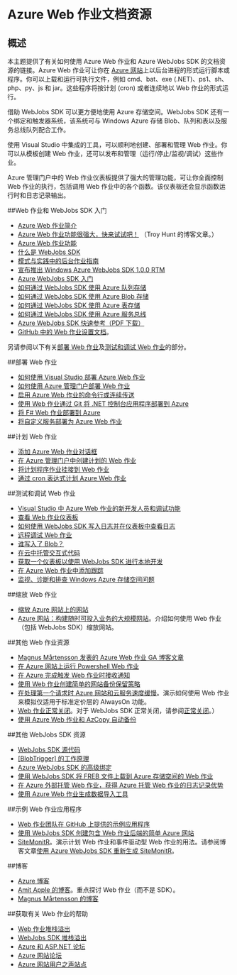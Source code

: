 <properties 
	pageTitle="Azure Web 作业文档资源" 
	description="学习如何使用 Azure Web 作业和 Azure WebJobs SDK 时可以参考的推荐资源" 
	services="app-service" 
	documentationCenter=".net" 
	authors="tdykstra" 
	manager="wpickett" 
	editor="jimbe"/>

<tags
	ms.service="app-service"
	ms.date="09/22/2015"
	wacn.date="11/27/2015"/>

# Azure Web 作业文档资源

## 概述

本主题提供了有关如何使用 Azure Web 作业和 Azure WebJobs SDK 的文档资源的链接。Azure Web 作业可让你在 [Azure 网站](/documentation/services/web-sites/)上以后台进程的形式运行脚本或程序。你可以上载和运行可执行文件，例如 cmd、bat、exe (.NET)、ps1、sh、php、py、js 和 jar。这些程序将按计划 (cron) 或者连续地以 Web 作业的形式运行。

借助 WebJobs SDK 可以更方便地使用 Azure 存储空间。WebJobs SDK 还有一个绑定和触发器系统，该系统可与 Windows Azure 存储 Blob、队列和表以及服务总线队列配合工作。

使用 Visual Studio 中集成的工具，可以顺利地创建、部署和管理 Web 作业。你可以从模板创建 Web 作业，还可以发布和管理（运行/停止/监视/调试）这些作业。

Azure 管理门户中的 Web 作业仪表板提供了强大的管理功能，可让你全面控制 Web 作业的执行，包括调用 Web 作业中的各个函数。该仪表板还会显示函数运行时和日志记录输出。

##<a name="getstarted"></a>Web 作业和 WebJobs SDK 入门

* [Azure Web 作业简介](http://www.hanselman.com/blog/IntroducingWindowsAzureWebJobs.aspx)
* [Azure Web 作业功能很强大，快来试试吧！](http://www.troyhunt.com/2015/01/azure-webjobs-are-awesome-and-you.html) （Troy Hunt 的博客文章。）
* [Azure Web 作业功能](https://azure.microsoft.com/zh-cn/blog/webjobs-goes-into-full-production/)
* [什么是 WebJobs SDK](/documentation/articles/websites-dotnet-webjobs-sdk)
* [模式与实践中的后台作业指南](https://github.com/mspnp/azure-guidance/blob/master/Background-Jobs.md)
* [宣布推出 Windows Azure WebJobs SDK 1.0.0 RTM](https://azure.microsoft.com/zh-cn/blog/2014/10/25/announcing-the-1-0-0-rtm-of-microsoft-azure-webjobs-sdk/)
* [Azure WebJobs SDK 入门](/documentation/articles/websites-dotnet-webjobs-sdk-get-started)
* [如何通过 WebJobs SDK 使用 Azure 队列存储](/documentation/articles/websites-dotnet-webjobs-sdk-storage-queues-how-to)
* [如何通过 WebJobs SDK 使用 Azure Blob 存储](/documentation/articles/websites-dotnet-webjobs-sdk-storage-blobs-how-to)
* [如何通过 WebJobs SDK 使用 Azure 表存储](/documentation/articles/websites-dotnet-webjobs-sdk-storage-tables-how-to)
* [如何通过 WebJobs SDK 使用 Azure 服务总线](/documentation/articles/websites-dotnet-webjobs-sdk-service-bus)
* [Azure WebJobs SDK 快速参考（PDF 下载）](http://download.microsoft.com/download/2/2/0/220DE2F1-8AB3-474D-8F8B-C998F7C56B5D/Azure%20WebJobs%20SDK%20Cheat%20Sheet%202014.pdf)
* [GitHub 中的 Web 作业设置文档](https://github.com/projectkudu/kudu/wiki/Web-jobs)。

另请参阅以下有关[部署 Web 作业](#deploy)及[测试和调试 Web 作业](#debug)的部分。

##<a name="deploy"></a>部署 Web 作业

* [如何使用 Visual Studio 部署 Azure Web 作业](/documentation/articles/websites-dotnet-deploy-webjobs)
* [如何使用 Azure 管理门户部署 Web 作业](/documentation/articles/web-sites-create-web-jobs)
* [启用 Azure Web 作业的命令行或连续传送](http://azure.microsoft.com/blog/2014/08/18/enabling-command-line-or-continuous-delivery-of-azure-webjobs/)
* [使用 Web 作业通过 Git 将 .NET 控制台应用程序部署到 Azure](http://blog.amitapple.com/post/73574681678/git-deploy-console-app/)
* [将 F# Web 作业部署到 Azure](http://blogs.msdn.com/b/dave_crooks_dev_blog/archive/2015/02/18/deploying-f-web-job-to-azure.aspx)
* [将自定义服务部署为 Azure Web 作业](http://withouttheloop.com/articles/2015-06-23-deploying-custom-services-as-azure-webjobs/)

##<a name="schedule"></a>计划 Web 作业

* [添加 Azure Web 作业对话框](/documentation/articles/websites-dotnet-deploy-webjobs#configure)
* [在 Azure 管理门户中创建计划的 Web 作业](/documentation/articles/web-sites-create-web-jobs#CreateScheduled)
* [将计划程序作业挂接到 Web 作业](http://blog.davidebbo.com/2015/05/scheduled-webjob.html)
* [通过 cron 表达式计划 Azure Web 作业](http://blog.amitapple.com/post/2015/06/scheduling-azure-webjobs/)

##<a name="debug"></a>测试和调试 Web 作业

* [Visual Studio 中 Azure Web 作业的新开发人员和调试功能](http://blogs.msdn.com/b/webdev/archive/2014/11/12/new-developer-and-debugging-features-for-azure-webjobs-in-visual-studio.aspx)
* [查看 Web 作业仪表板](/documentation/articles/websites-dotnet-webjobs-sdk-get-started#view-the-webjobs-sdk-dashboard)
* [如何使用 WebJobs SDK 写入日志并在仪表板中查看日志](/documentation/articles/websites-dotnet-webjobs-sdk-storage-queues-how-to#logs)
* [远程调试 Web 作业](/documentation/articles/web-sites-dotnet-troubleshoot-visual-studio#remotedebugwj)
* [谁写入了 Blob？](http://blogs.msdn.com/b/jmstall/archive/2014/02/19/who-wrote-that-blob.aspx) 
* [在云中托管交互式代码](http://blogs.msdn.com/b/jmstall/archive/2014/04/26/hosting-interactive-code-in-the-cloud.aspx)
* [获取一个仪表板以使用 WebJobs SDK 进行本地开发](http://blogs.msdn.com/b/jmstall/archive/2014/01/27/getting-a-dashboard-for-local-development-with-the-webjobs-sdk.aspx)
* [在 Azure Web 作业中添加跟踪](http://blogs.msdn.com/b/mcsuksoldev/archive/2014/09/04/adding-trace-to-azure-web-sites-and-web-jobs.aspx)
* [监视、诊断和排查 Windows Azure 存储空间问题](/documentation/articles/storage-monitoring-diagnosing-troubleshooting)

##<a name="scale"></a>缩放 Web 作业

* [缩放 Azure 网站上的网站](http://msdn.microsoft.com/magazine/dn786914.aspx)
* [Azure 网站：构建随时可投入业务的大规模网站](https://channel9.msdn.com/Events/Build/2014/3-626)。介绍如何使用 Web 作业（包括 WebJobs SDK）缩放网站。

##<a name="additional"></a>其他 Web 作业资源

* [Magnus Mårtensson 发表的 Azure Web 作业 GA 博客文章](http://magnusmartensson.com/azure-webjobs-ga)
* [在 Azure 网站上运行 Powershell Web 作业](http://blogs.msdn.com/b/nicktrog/archive/2014/01/22/running-powershell-web-jobs-on-azure-websites.aspx)
* [在 Azure 完成触发 Web 作业时接收通知](http://blog.amitapple.com/post/2014/03/webjobs-notification/)
* [使用 Web 作业创建简单的网站备份保留策略](http://azure.microsoft.com/blog/2014/04/28/simple-web-site-backup-retention-policy-with-webjobs/)
* [在处理第一个请求时 Azure 网站和云服务速度缓慢](http://wp.sjkp.dk/windows-azure-websites-and-cloud-services-slow-on-first-request/)。演示如何使用 Web 作业来模拟仅适用于标准定价层的 AlwaysOn 功能。
* [Web 作业正常关闭](http://blog.amitapple.com/post/2014/05/webjobs-graceful-shutdown/#.U72Il_5OWUl)。对于 WebJobs SDK 正常关闭，请参阅[正常关闭](/documentation/articles/websites-dotnet-webjobs-sdk-storage-queues-how-to#graceful)。）
* [使用 Azure Web 作业和 AzCopy 自动备份](http://markjbrown.com/azure-webjobs-azcopy/)

##<a name="additionalsdk"></a>其他 WebJobs SDK 资源

* [WebJobs SDK 源代码](https://github.com/Azure/azure-webjobs-sdk)
* [[BlobTrigger] 的工作原理](http://blogs.msdn.com/b/jmstall/archive/2014/04/17/how-does-blobinput-work.aspx) 
* [Azure WebJobs SDK 的高级绑定](http://victorhurdugaci.com/advanced-bindings-with-the-windows-azure-web-jobs-sdk/)
* [使用 WebJobs SDK 将 FREB 文件上载到 Azure 存储空间的 Web 作业](http://thenextdoorgeek.com/post/WAWS-WebJob-to-upload-FREB-files-to-Azure-Storage-using-the-WebJobs-SDK)
* [在 Azure 外部托管 Web 作业，获得 Azure 托管 Web 作业的日志记录优势](http://bypassion.dk/?p=510)
* [使用 Azure Web 作业生成数据导入工具](http://www.freshconsulting.com/building-data-import-tool-azure-webjobs/)

##<a name="samples"></a>示例 Web 作业应用程序

* [Web 作业团队在 GitHub 上提供的示例应用程序](https://github.com/azure/azure-webjobs-sdk-samples)
* [使用 WebJobs SDK 创建包含 Web 作业后端的简单 Azure 网站](http://code.msdn.microsoft.com/Simple-Azure-Website-with-b4391eeb)
* [SiteMonitR](http://code.msdn.microsoft.com/SiteMonitR-dd4fcf77)。演示计划 Web 作业和事件驱动型 Web 作业的用法。请参阅博客文章[使用 Azure WebJobs SDK 重新生成 SiteMonitR](http://www.bradygaster.com/post/rebuilding-the-sitemonitr-using-windows-azure-webjobs)。

##<a name="blogs"></a>博客

* [Azure 博客](/blog)
* [Amit Apple 的博客](http://blog.amitapple.com/)。重点探讨 Web 作业（而不是 SDK）。
* [Magnus Mårtensson 的博客](http://magnusmartensson.com/)

##<a name="gethelp"></a>获取有关 Web 作业的帮助

* [Web 作业堆栈溢出](http://stackoverflow.com/questions/tagged/azure-webjobs)
* [WebJobs SDK 堆栈溢出](http://stackoverflow.com/questions/tagged/azure-webjobssdk)
* [Azure 和 ASP.NET 论坛](http://forums.asp.net/1247.aspx)
* [Azure 网站论坛](http://social.msdn.microsoft.com/Forums/zh-CN/home?forum=windowsazurezhchs)
* [Azure 网站用户之声站点](/product-feedback)
 

<!---HONumber=82-->